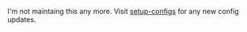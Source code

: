 I'm not maintaing this any more. 
Visit [setup-configs](https://github.com/convict-git/setup-configs) for any new config updates.

